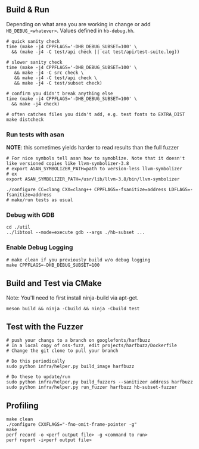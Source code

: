 ## Build & Run

Depending on what area you are working in change or add `HB_DEBUG_<whatever>`.
Values defined in `hb-debug.hh`.

```shell
# quick sanity check
time (make -j4 CPPFLAGS='-DHB_DEBUG_SUBSET=100' \
  && (make -j4 -C test/api check || cat test/api/test-suite.log))

# slower sanity check
time (make -j4 CPPFLAGS='-DHB_DEBUG_SUBSET=100' \
   && make -j4 -C src check \
   && make -j4 -C test/api check \
   && make -j4 -C test/subset check)

# confirm you didn't break anything else
time (make -j4 CPPFLAGS='-DHB_DEBUG_SUBSET=100' \
  && make -j4 check)

# often catches files you didn't add, e.g. test fonts to EXTRA_DIST
make distcheck
```

### Run tests with asan

**NOTE**: this sometimes yields harder to read results than the full fuzzer

```shell
# For nice symbols tell asan how to symoblize. Note that it doesn't like versioned copies like llvm-symbolizer-3.8
# export ASAN_SYMBOLIZER_PATH=path to version-less llvm-symbolizer
# ex
export ASAN_SYMBOLIZER_PATH=/usr/lib/llvm-3.8/bin/llvm-symbolizer

./configure CC=clang CXX=clang++ CPPFLAGS=-fsanitize=address LDFLAGS=-fsanitize=address
# make/run tests as usual
```

### Debug with GDB

```
cd ./util
../libtool --mode=execute gdb --args ./hb-subset ...
```

### Enable Debug Logging

```shell
# make clean if you previously build w/o debug logging
make CPPFLAGS=-DHB_DEBUG_SUBSET=100
```

## Build and Test via CMake

Note: You'll need to first install ninja-build via apt-get.

```shell
meson build && ninja -Cbuild && ninja -Cbuild test
```

## Test with the Fuzzer

```shell
# push your changs to a branch on googlefonts/harfbuzz
# In a local copy of oss-fuzz, edit projects/harfbuzz/Dockerfile
# Change the git clone to pull your branch

# Do this periodically
sudo python infra/helper.py build_image harfbuzz

# Do these to update/run
sudo python infra/helper.py build_fuzzers --sanitizer address harfbuzz
sudo python infra/helper.py run_fuzzer harfbuzz hb-subset-fuzzer
```

## Profiling

```
make clean
./configure CXXFLAGS="-fno-omit-frame-pointer -g"
make
perf record -o <perf output file> -g <command to run>
perf report -i<perf output file>
```

